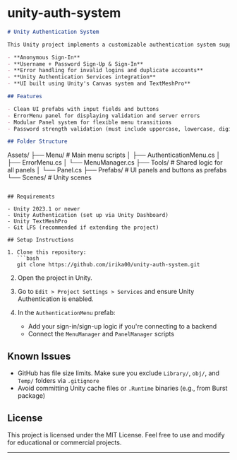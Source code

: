 # unity-auth-system



```markdown
# Unity Authentication System

This Unity project implements a customizable authentication system supporting:

- **Anonymous Sign-In**
- **Username + Password Sign-Up & Sign-In**
- **Error handling for invalid logins and duplicate accounts**
- **Unity Authentication Services integration**
- **UI built using Unity's Canvas system and TextMeshPro**

## Features

- Clean UI prefabs with input fields and buttons
- ErrorMenu panel for displaying validation and server errors
- Modular Panel system for flexible menu transitions
- Password strength validation (must include uppercase, lowercase, digit, special character)

## Folder Structure

```

Assets/
├── Menu/                  # Main menu scripts
│   ├── AuthenticationMenu.cs
│   ├── ErrorMenu.cs
│   └── MenuManager.cs
├── Tools/                 # Shared logic for all panels
│   └── Panel.cs
├── Prefabs/               # UI panels and buttons as prefabs
└── Scenes/                # Unity scenes

````

## Requirements

- Unity 2023.1 or newer
- Unity Authentication (set up via Unity Dashboard)
- Unity TextMeshPro
- Git LFS (recommended if extending the project)

## Setup Instructions

1. Clone this repository:
   ```bash
   git clone https://github.com/irika00/unity-auth-system.git
````

2. Open the project in Unity.

3. Go to `Edit > Project Settings > Services` and ensure Unity Authentication is enabled.

4. In the `AuthenticationMenu` prefab:

   * Add your sign-in/sign-up logic if you're connecting to a backend
   * Connect the `MenuManager` and `PanelManager` scripts

## Known Issues

* GitHub has file size limits. Make sure you exclude `Library/`, `obj/`, and `Temp/` folders via `.gitignore`
* Avoid committing Unity cache files or `.Runtime` binaries (e.g., from Burst package)

## License

This project is licensed under the MIT License. Feel free to use and modify for educational or commercial projects.

---

